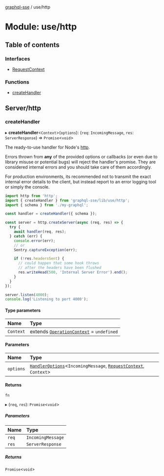 [graphql-sse](../README.md) / use/http

# Module: use/http

## Table of contents

### Interfaces

- [RequestContext](../interfaces/use_http.RequestContext.md)

### Functions

- [createHandler](use_http.md#createhandler)

## Server/http

### createHandler

▸ **createHandler**<`Context`\>(`options`): (`req`: `IncomingMessage`, `res`: `ServerResponse`) => `Promise`<`void`\>

The ready-to-use handler for Node's [http](https://nodejs.org/api/http.html).

Errors thrown from **any** of the provided options or callbacks (or even due to
library misuse or potential bugs) will reject the handler's promise. They are
considered internal errors and you should take care of them accordingly.

For production environments, its recommended not to transmit the exact internal
error details to the client, but instead report to an error logging tool or simply
the console.

```ts
import http from 'http';
import { createHandler } from 'graphql-sse/lib/use/http';
import { schema } from './my-graphql';

const handler = createHandler({ schema });

const server = http.createServer(async (req, res) => {
  try {
    await handler(req, res);
  } catch (err) {
    console.error(err);
    // or
    Sentry.captureException(err);

    if (!res.headersSent) {
      // could happen that some hook throws
      // after the headers have been flushed
      res.writeHead(500, 'Internal Server Error').end();
    }
  }
});

server.listen(4000);
console.log('Listening to port 4000');
```

#### Type parameters

| Name | Type |
| :------ | :------ |
| `Context` | extends [`OperationContext`](handler.md#operationcontext) = `undefined` |

#### Parameters

| Name | Type |
| :------ | :------ |
| `options` | [`HandlerOptions`](../interfaces/handler.HandlerOptions.md)<`IncomingMessage`, [`RequestContext`](../interfaces/use_http.RequestContext.md), `Context`\> |

#### Returns

`fn`

▸ (`req`, `res`): `Promise`<`void`\>

##### Parameters

| Name | Type |
| :------ | :------ |
| `req` | `IncomingMessage` |
| `res` | `ServerResponse` |

##### Returns

`Promise`<`void`\>
